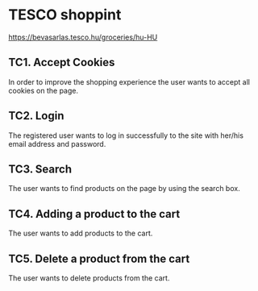 # TESCO shoppint
https://bevasarlas.tesco.hu/groceries/hu-HU

## TC1. Accept Cookies
In order to improve the shopping experience the user wants to accept all cookies on the page.

## TC2. Login 
The registered user wants to log in successfully to the site with her/his email address and password.

## TC3. Search
The user wants to find products on the page by using the search box.

## TC4. Adding a product to the cart
The user wants to add products to the cart.

## TC5. Delete a product from the cart
The user wants to delete products from the cart.
